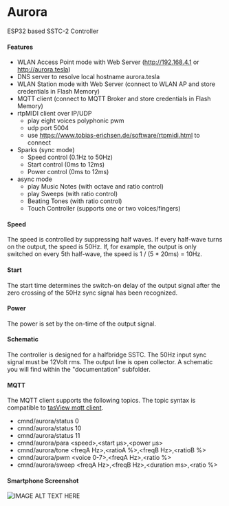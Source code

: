 # Aurora
ESP32 based SSTC-2 Controller
#### Features
* WLAN Access Point mode with Web Server (http://192.168.4.1 or http://aurora.tesla)
* DNS server to resolve local hostname aurora.tesla
* WLAN Station mode with Web Server (connect to WLAN AP and store credentials in Flash Memory)
* MQTT client (connect to MQTT Broker and store credentials in Flash Memory)
* rtpMIDI client over IP/UDP
  * play eight voices polyphonic pwm
  * udp port 5004
  * use https://www.tobias-erichsen.de/software/rtpmidi.html to connect
* Sparks (sync mode)
  * Speed control (0.1Hz to 50Hz)
  * Start control (0ms to 12ms)
  * Power control (0ms to 12ms)
* async mode
  * play Music Notes (with octave and ratio control)
  * play Sweeps (with ratio control)
  * Beating Tones (with ratio control)
  * Touch Controller (supports one or two voices/fingers)

#### Speed
The speed is controlled by suppressing half waves. If every half-wave turns on the output, the speed is 50Hz. If, for example, the output is only switched on every 5th half-wave, the speed is 1 / (5 * 20ms) = 10Hz.
#### Start
The start time determines the switch-on delay of the output signal after the zero crossing of the 50Hz sync signal has been recognized.
#### Power
The power is set by the on-time of the output signal.
#### Schematic
The controller is designed for a halfbridge SSTC. The 50Hz input sync signal must be 12Volt rms. The output line is open collector. A schematic you will find within the "documentation" subfolder.
#### MQTT
The MQTT client supports the following topics. The topic syntax is compatible to [tasView mqtt client](https://github.com/ErikDorstel/tasView).
* cmnd/aurora/status 0
* cmnd/aurora/status 10
* cmnd/aurora/status 11
* cmnd/aurora/para \<speed\>,\<start µs\>,\<power µs\>
* cmnd/aurora/tone \<freqA Hz\>,\<ratioA %\>,\<freqB Hz\>,\<ratioB %\>
* cmnd/aurora/pwm \<voice 0-7\>,\<freqA Hz\>,\<ratio %\>
* cmnd/aurora/sweep \<freqA Hz\>,\<freqB Hz\>,\<duration ms\>,\<ratio %\>
 
#### Smartphone Screenshot
![IMAGE ALT TEXT HERE](https://www.dorstel.de/github/Aurora_v1.5.png)
